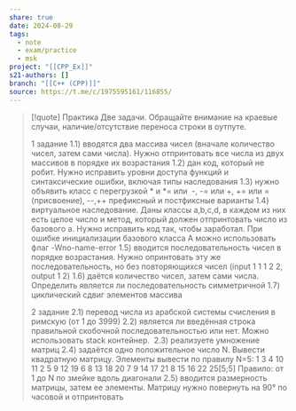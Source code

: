 ```yaml
---
share: true
date: 2024-08-29
tags:
  - note
  - exam/practice
  - msk
project: "[[CPP_Ex]]"
s21-authors: []
branch: "[[C++ (CPP)]]"
source: https://t.me/c/1975595161/116855/
---
```


> [!quote] 
> Практика 
> Две задачи. Обращайте внимание на краевые случаи, наличие/отсутствие переноса строки в оутпуте. 
> 
> 1 задание
> 1.1) вводятся два массива чисел (вначале количество чисел, затем сами числа). Нужно отпринтовать все числа из двух массивов в порядке их возрастания 
> 1.2) дан код, который не робит. Нужно исправить уровни доступа функций и синтаксические ошибки, включая типы наследования
> 1.3) нужно объявить класс с перегрузкой * и *= или  -, -= или +, += или =(присвоение), --,++ префиксный и постфиксные варианты 
> 1.4) виртуальное наследование. Даны классы a,b,c,d, в каждом из них есть целое число и метод, который должен отпринтовать число из базового а. Нужно исправить код так, чтобы заработал. При ошибке инициализации базового класса А можно использовать флаг -Wno-name-error
> 1.5) вводится последовательность чисел в порядке возрастания. Нужно опринтовать эту же последовательность, но без повторяющихся чисел (input 1 1 1 2 2, output 1 2) 
> 1.6) даётся количество чисел, затем сами числа. Определить является ли последовательность симметричной 
> 1.7) циклический сдвиг элементов массива 
> 
> 2 задание
> 2.1) перевод числа из арабской системы счисления в римскую (от 1 до 3999) 
> 2.2) является ли введённая строка правильной скобочной последовательностью или нет. Можно использовать stack контейнер.  
> 2.3) реализуете умножение матриц 
> 2.4) задаётся одно положительное число N. Вывести квадратную матрицу. Элементы вывести по правилу N=5: 1 3 4 10 11 2 5 9 12 19 6 8 13 18 20 7 9 14 17 21 8 15 16 22 25[5;5] Правило: от 1 до N по змейке вдоль диагонали 
> 2.5) вводится размерность матрицы, затем ее элементы. Матрицу нужно повернуть на 90° по часовой и отпринтовать
